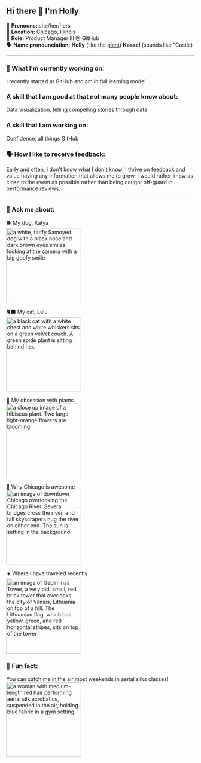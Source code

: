 ## Hi there 👋 I'm Holly


🫶 **Pronouns:** she/her/hers\
📍 **Location:** Chicago, Illinois\
💼 **Role:** Product Manager III @ GitHub\
🗣️ **Name pronounciation:** **Holly** (like the [plant](https://www.merriam-webster.com/dictionary/holly)) **Kassel** (sounds like "Castle)


---


### 🔭 What I'm currently working on:
I recently started at GitHub and am in full learning mode!

### A skill that I am good at that not many people know about:
Data visualization, telling compelling stories through data

### A skill that I am working on:
Confidence, all things GitHub

### 🗣️ How I like to receive feedback:
Early and often, I don't know what I don't know! I thrive on feedback and value having any information that allows me to grow. I would rather know as close to the event as possible rather than being caught off-guard in performance reviews. 


---

    
### 💬 Ask me about:

🐕 My dog, Katya\
<img src="https://github.com/user-attachments/assets/339119d0-81f0-4a5e-b0f0-91491c940309" alt="a white, fluffy Samoyed dog with a black nose and dark brown eyes smiles looking at the camera with a big goofy smile" width="200"/>


🐈‍⬛ My cat, Lulu\
<img src="https://github.com/user-attachments/assets/764d4462-9f7a-469c-925e-ce7baec0d7e5" alt="a black cat with a white chest and white whiskers sits on a green velvet couch. A green spide plant is sitting behind her." width="200"/>


🌱 My obsession with plants\
<img src="https://github.com/user-attachments/assets/8a005f4c-9c74-4530-91d6-0aad319ed27d" alt="a close up image of a hibiscus plant. Two large light-orange flowers are blooming" width="200"/>

🌆 Why Chicago is awesome\
<img src="https://github.com/user-attachments/assets/cfef9662-0f7a-4a00-bf0b-33aa1a46c2ce" alt="an image of downtown Chicago overlooking the Chicago River. Several bridges cross the river, and tall skyscrapers hug the river on either end. The sun is setting in the background" width="200"/>

✈️ Where I have traveled recently\
<img src="https://github.com/user-attachments/assets/fcf551b3-a5c9-45f8-ae11-82877ba679ce" alt="an image of Gediminas Tower, a very old, small, red brick tower that overlooks the city of Vilnius, Lithuania on top of a hill. The Lithuanian flag, which has yellow, green, and red horizontal stripes, sits on top of the tower" width="200"/>


### 🎊 Fun fact:
You can catch me in the air most weekends in aerial silks classes!\
<img src="https://github.com/user-attachments/assets/44bf7ff9-37e1-4da3-9b2f-44939c6b2934" alt="a woman with medium-length red hair performing aerial silk acrobatics, suspended in the air, holding blue fabric in a gym setting." width="200"/>

